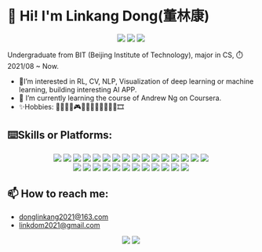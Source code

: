 # :wave: Hi! I'm Linkang Dong(董林康)

<div align=center>
<img src="https://img.shields.io/badge/build-passing-brightgreen">
<img src="https://img.shields.io/badge/keep-learning-blue">
<img src="https://img.shields.io/badge/never%20stop-programing-8A2BE2">
</div>


Undergraduate from BIT (Beijing Institute of Technology), major in CS, ⏱️ 2021/08 ~ Now.

+ 👀I’m interested in RL, CV, NLP, Visualization of deep learning or machine learning, building interesting AI APP.
+ 🌱 I’m currently learning the course of Andrew Ng on Coursera.
+ ✨Hobbies: 🏀🏸🏓🥏🎮🏊‍♂️🏋️‍♂️🎱🏐🎿🎸🎞

## :keyboard:Skills or Platforms: 

<div align=center>
<img src="https://img.shields.io/badge/-Python-3776AB?style=flat-square&logo=python&logoColor=FFFFFF">
<img src="https://img.shields.io/badge/-Pytorch-EE4C2C?style=flat-square&logo=pytorch&logoColor=FFFFFF">
<img src="https://img.shields.io/badge/-Lightning-792EE5?style=flat-square&logo=lightning&logoColor=FFFFFF">
<img src="https://img.shields.io/badge/-Weights%20&%20Biases-FFBE00?style=flat-square&logo=weightsandbiases&logoColor=FFFFFF">
<img src="https://img.shields.io/badge/-LaTeX-008080?style=flat-square&logo=latex&logoColor=FFFFFF">
<img src="https://img.shields.io/badge/-C-A8B9CC?style=flat-square&logo=C&logoColor=FFFFFF">
<img src="https://img.shields.io/badge/-C++-00599C?style=flat-square&logo=cplusplus&logoColor=FFFFFF">
<img src="https://img.shields.io/badge/-OpenCV-5C3EE8?style=flat-square&logo=opencv&logoColor=FFFFFF">
<img src="https://img.shields.io/badge/-Masm32-000000?style=flat-square&logo=windows&logoColor=FFFFFF">
<img src="https://img.shields.io/badge/-Java-c83aaa?style=flat-square&logo=java&logoColor=FFFFFF">
<img src="https://img.shields.io/badge/-Kotlin-7F52FF?style=flat-square&logo=kotlin&logoColor=FFFFFF">
<img src="https://img.shields.io/badge/-JavaScript-F7DF1E?style=flat-square&logo=javascript&logoColor=FFFFFF">
<img src="https://img.shields.io/badge/-MySQL-4479A1?style=flat-square&logo=mysql&logoColor=FFFFFF">
<img src="https://img.shields.io/badge/-Matlab-3776AB?style=flat-square&logoColor=FFFFFF">
<img src="https://img.shields.io/badge/-Git-F05032?style=flat-square&logo=git&logoColor=FFFFFF">
<img src="https://img.shields.io/badge/-Jetpack%20Compose-4285F4?style=flat-square&logo=jetpackcompose&logoColor=FFFFFF">
</div>


<div align=center>
<img src="https://img.shields.io/badge/-Intellij%20IDEA-000000?style=flat-square&logo=intellijidea&logoColor=FFFFFF">
<img src="https://img.shields.io/badge/-Android%20Studio-3DDC84?style=flat-square&logo=androidstudio&logoColor=FFFFFF">
<img src="https://img.shields.io/badge/-VSCode-007ACC?style=flat-square&logo=visualstudiocode&logoColor=FFFFFF">
<img src="https://img.shields.io/badge/-VS-5C2D91?style=flat-square&logo=visualstudio&logoColor=FFFFFF">
<img src="https://img.shields.io/badge/-Jupyter-F37626?style=flat-square&logo=jupyter&logoColor=FFFFFF">
<img src="https://img.shields.io/badge/-Drawio-F08705?style=flat-square&logo=diagramsdotnet&logoColor=FFFFFF">
<img src="https://img.shields.io/badge/-Linux-FCC624?style=flat-square&logo=linux&logoColor=FFFFFF">
<img src="https://img.shields.io/badge/-Docker-2496ED?style=flat-square&logo=docker&logoColor=FFFFFF">
<img src="https://img.shields.io/badge/-Hugging%20Face-FFD21E?style=flat-square&logo=huggingface&logoColor=FFFFFF">
<img src="https://img.shields.io/badge/-GitLab-FC6D26?style=flat-square&logo=gitlab&logoColor=FFFFFF">
<img src="https://img.shields.io/badge/-GitHub-181717?style=flat-square&logo=github&logoColor=FFFFFF">
<a href="https://steamcommunity.com/profiles/76561199203296493/"><img src="https://img.shields.io/badge/Steam-171a21?style=flat-square&logo=steam&logoColor=ffffff"></a>
</div>

## 📫 How to reach me: 
  + donglinkang2021@163.com
  + linkdom2021@gmail.com

<html>
<div align="center"> 
	<img src="https://github-readme-stats.vercel.app/api?username=donglinkang2021&show_icons=true&theme=transparent" />
	<img src="https://github-readme-stats.vercel.app/api/top-langs/?username=donglinkang2021&hide=html,jupyter%20notebook&theme=transparent" />
</div>
</html>
